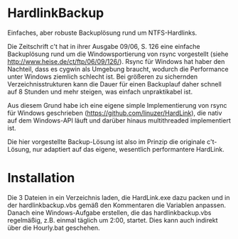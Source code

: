 # HardlinkBackup
Einfaches, aber robuste Backuplösung rund um NTFS-Hardlinks.

Die Zeitschrift c't hat in ihrer Ausgabe 09/06, S. 126 eine einfache Backuplösung rund um die Windowsportierung 
von rsync vorgestellt (siehe http://www.heise.de/ct/ftp/06/09/126/). Rsync für Windows hat haber den Nachteil,
dass es cygwin als Umgebung braucht, wodurch die Performance unter Windows ziemlich schlecht ist. Bei größeren
zu sichernden Verzeichnisstrukturen kann die Dauer für einen Backuplauf daher schnell auf 8 Stunden  und mehr 
steigen, was einfach unpraktikabel ist.

Aus diesem Grund habe ich eine eigene simple Implementierung von rsync für Windows geschrieben (https://github.com/linuzer/HardLink),
die nativ auf dem Windows-API läuft und darüber hinaus multithreaded implementiert ist.

Die hier vorgestellte Backup-Lösung ist also im Prinzip die originale c't-Lösung, nur adaptiert auf das
eigene, wesentlich performantere HardLink.

# Installation
Die 3 Dateien in ein Verzeichnis laden, die HardLink.exe dazu packen und in der hardlinkbackup.vbs gemäß den
Kommentaren die Variablen anpassen. Danach eine Windows-Aufgabe erstellen, die das hardlinkbackup.vbs regelmäßig,
z.B. einmal täglich um 2:00, startet. Dies kann auch indirekt über die Hourly.bat geschehen.

